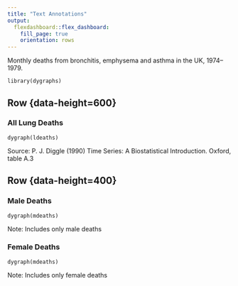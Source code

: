 ```yaml
---
title: "Text Annotations"
output:
  flexdashboard::flex_dashboard:
    fill_page: true
    orientation: rows
---
```


Monthly deaths from bronchitis, emphysema and asthma in the UK, 1974–1979.

```{r setup, include=FALSE}
library(dygraphs)
```

Row {data-height=600}
-------------------------------------

### All Lung Deaths

```{r}
dygraph(ldeaths)
```

Source: P. J. Diggle (1990) Time Series: A Biostatistical Introduction. Oxford, table A.3    

Row {data-height=400}
-------------------------------------

### Male Deaths

```{r}
dygraph(mdeaths)
```

Note: Includes only male deaths

### Female Deaths

```{r}
dygraph(mdeaths)
```

Note: Includes only female deaths
